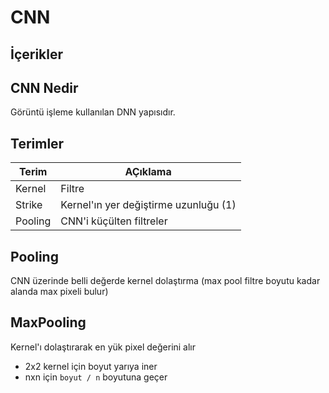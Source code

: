 # CNN

## İçerikler

## CNN Nedir

Görüntü işleme kullanılan DNN yapısıdır.

## Terimler

| Terim   | AÇıklama                              |
| ------- | ------------------------------------- |
| Kernel  | Filtre                                |
| Strike  | Kernel'ın yer değiştirme uzunluğu (1) |
| Pooling | CNN'i küçülten filtreler              |

## Pooling

CNN üzerinde belli değerde kernel dolaştırma (max pool filtre boyutu kadar alanda max pixeli bulur)

## MaxPooling

Kernel'ı dolaştırarak en yük pixel değerini alır

- 2x2 kernel için boyut yarıya iner
- nxn için `boyut / n` boyutuna geçer
